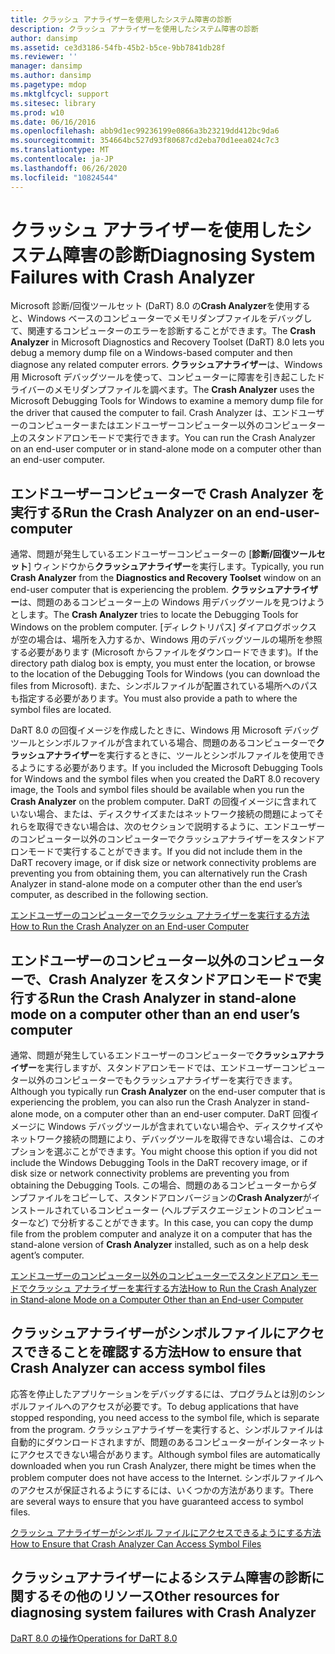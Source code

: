 ```yaml
---
title: クラッシュ アナライザーを使用したシステム障害の診断
description: クラッシュ アナライザーを使用したシステム障害の診断
author: dansimp
ms.assetid: ce3d3186-54fb-45b2-b5ce-9bb7841db28f
ms.reviewer: ''
manager: dansimp
ms.author: dansimp
ms.pagetype: mdop
ms.mktglfcycl: support
ms.sitesec: library
ms.prod: w10
ms.date: 06/16/2016
ms.openlocfilehash: abb9d1ec99236199e0866a3b23219dd412bc9da6
ms.sourcegitcommit: 354664bc527d93f80687cd2eba70d1eea024c7c3
ms.translationtype: MT
ms.contentlocale: ja-JP
ms.lasthandoff: 06/26/2020
ms.locfileid: "10824544"
---
```

# <span data-ttu-id="88fda-103">クラッシュ アナライザーを使用したシステム障害の診断</span><span class="sxs-lookup"><span data-stu-id="88fda-103">Diagnosing System Failures with Crash Analyzer</span></span>


<span data-ttu-id="88fda-104">Microsoft 診断/回復ツールセット (DaRT) 8.0 の**Crash Analyzer**を使用すると、Windows ベースのコンピューターでメモリダンプファイルをデバッグして、関連するコンピューターのエラーを診断することができます。</span><span class="sxs-lookup"><span data-stu-id="88fda-104">The **Crash Analyzer** in Microsoft Diagnostics and Recovery Toolset (DaRT) 8.0 lets you debug a memory dump file on a Windows-based computer and then diagnose any related computer errors.</span></span> <span data-ttu-id="88fda-105">**クラッシュアナライザー**は、Windows 用 Microsoft デバッグツールを使って、コンピューターに障害を引き起こしたドライバーのメモリダンプファイルを調べます。</span><span class="sxs-lookup"><span data-stu-id="88fda-105">The **Crash Analyzer** uses the Microsoft Debugging Tools for Windows to examine a memory dump file for the driver that caused the computer to fail.</span></span> <span data-ttu-id="88fda-106">Crash Analyzer は、エンドユーザーのコンピューターまたはエンドユーザーコンピューター以外のコンピューター上のスタンドアロンモードで実行できます。</span><span class="sxs-lookup"><span data-stu-id="88fda-106">You can run the Crash Analyzer on an end-user computer or in stand-alone mode on a computer other than an end-user computer.</span></span>

## <span data-ttu-id="88fda-107">エンドユーザーコンピューターで Crash Analyzer を実行する</span><span class="sxs-lookup"><span data-stu-id="88fda-107">Run the Crash Analyzer on an end-user-computer</span></span>


<span data-ttu-id="88fda-108">通常、問題が発生しているエンドユーザーコンピューターの [**診断/回復ツールセット**] ウィンドウから**クラッシュアナライザー**を実行します。</span><span class="sxs-lookup"><span data-stu-id="88fda-108">Typically, you run **Crash Analyzer** from the **Diagnostics and Recovery Toolset** window on an end-user computer that is experiencing the problem.</span></span> <span data-ttu-id="88fda-109">**クラッシュアナライザー**は、問題のあるコンピューター上の Windows 用デバッグツールを見つけようとします。</span><span class="sxs-lookup"><span data-stu-id="88fda-109">The **Crash Analyzer** tries to locate the Debugging Tools for Windows on the problem computer.</span></span> <span data-ttu-id="88fda-110">[ディレクトリパス] ダイアログボックスが空の場合は、場所を入力するか、Windows 用のデバッグツールの場所を参照する必要があります (Microsoft からファイルをダウンロードできます)。</span><span class="sxs-lookup"><span data-stu-id="88fda-110">If the directory path dialog box is empty, you must enter the location, or browse to the location of the Debugging Tools for Windows (you can download the files from Microsoft).</span></span> <span data-ttu-id="88fda-111">また、シンボルファイルが配置されている場所へのパスも指定する必要があります。</span><span class="sxs-lookup"><span data-stu-id="88fda-111">You must also provide a path to where the symbol files are located.</span></span>

<span data-ttu-id="88fda-112">DaRT 8.0 の回復イメージを作成したときに、Windows 用 Microsoft デバッグツールとシンボルファイルが含まれている場合、問題のあるコンピューターで**クラッシュアナライザー**を実行するときに、ツールとシンボルファイルを使用できるようにする必要があります。</span><span class="sxs-lookup"><span data-stu-id="88fda-112">If you included the Microsoft Debugging Tools for Windows and the symbol files when you created the DaRT 8.0 recovery image, the Tools and symbol files should be available when you run the **Crash Analyzer** on the problem computer.</span></span> <span data-ttu-id="88fda-113">DaRT の回復イメージに含まれていない場合、または、ディスクサイズまたはネットワーク接続の問題によってそれらを取得できない場合は、次のセクションで説明するように、エンドユーザーのコンピューター以外のコンピューターでクラッシュアナライザーをスタンドアロンモードで実行することができます。</span><span class="sxs-lookup"><span data-stu-id="88fda-113">If you did not include them in the DaRT recovery image, or if disk size or network connectivity problems are preventing you from obtaining them, you can alternatively run the Crash Analyzer in stand-alone mode on a computer other than the end user’s computer, as described in the following section.</span></span>

[<span data-ttu-id="88fda-114">エンドユーザーのコンピューターでクラッシュ アナライザーを実行する方法</span><span class="sxs-lookup"><span data-stu-id="88fda-114">How to Run the Crash Analyzer on an End-user Computer</span></span>](how-to-run-the-crash-analyzer-on-an-end-user-computer-dart-8.md)

## <a href="" id="run-the-crash-analyzer-in-stand-alone-mode-on-a-computer-other-than-an-end-user-s-computer"></a><span data-ttu-id="88fda-115">エンドユーザーのコンピューター以外のコンピューターで、Crash Analyzer をスタンドアロンモードで実行する</span><span class="sxs-lookup"><span data-stu-id="88fda-115">Run the Crash Analyzer in stand-alone mode on a computer other than an end user’s computer</span></span>


<span data-ttu-id="88fda-116">通常、問題が発生しているエンドユーザーのコンピューターで**クラッシュアナライザー**を実行しますが、スタンドアロンモードでは、エンドユーザーコンピューター以外のコンピューターでもクラッシュアナライザーを実行できます。</span><span class="sxs-lookup"><span data-stu-id="88fda-116">Although you typically run **Crash Analyzer** on the end-user computer that is experiencing the problem, you can also run the Crash Analyzer in stand-alone mode, on a computer other than an end-user computer.</span></span> <span data-ttu-id="88fda-117">DaRT 回復イメージに Windows デバッグツールが含まれていない場合や、ディスクサイズやネットワーク接続の問題により、デバッグツールを取得できない場合は、このオプションを選ぶことができます。</span><span class="sxs-lookup"><span data-stu-id="88fda-117">You might choose this option if you did not include the Windows Debugging Tools in the DaRT recovery image, or if disk size or network connectivity problems are preventing you from obtaining the Debugging Tools.</span></span> <span data-ttu-id="88fda-118">この場合、問題のあるコンピューターからダンプファイルをコピーして、スタンドアロンバージョンの**Crash Analyzer**がインストールされているコンピューター (ヘルプデスクエージェントのコンピューターなど) で分析することができます。</span><span class="sxs-lookup"><span data-stu-id="88fda-118">In this case, you can copy the dump file from the problem computer and analyze it on a computer that has the stand-alone version of **Crash Analyzer** installed, such as on a help desk agent’s computer.</span></span>

[<span data-ttu-id="88fda-119">エンドユーザーのコンピューター以外のコンピューターでスタンドアロン モードでクラッシュ アナライザーを実行する方法</span><span class="sxs-lookup"><span data-stu-id="88fda-119">How to Run the Crash Analyzer in Stand-alone Mode on a Computer Other than an End-user Computer</span></span>](how-to-run-the-crash-analyzer-in-stand-alone-mode-on-a-computer-other-than-an-end-user-computer-dart-8.md)

## <span data-ttu-id="88fda-120">クラッシュアナライザーがシンボルファイルにアクセスできることを確認する方法</span><span class="sxs-lookup"><span data-stu-id="88fda-120">How to ensure that Crash Analyzer can access symbol files</span></span>


<span data-ttu-id="88fda-121">応答を停止したアプリケーションをデバッグするには、プログラムとは別のシンボルファイルへのアクセスが必要です。</span><span class="sxs-lookup"><span data-stu-id="88fda-121">To debug applications that have stopped responding, you need access to the symbol file, which is separate from the program.</span></span> <span data-ttu-id="88fda-122">クラッシュアナライザーを実行すると、シンボルファイルは自動的にダウンロードされますが、問題のあるコンピューターがインターネットにアクセスできない場合があります。</span><span class="sxs-lookup"><span data-stu-id="88fda-122">Although symbol files are automatically downloaded when you run Crash Analyzer, there might be times when the problem computer does not have access to the Internet.</span></span> <span data-ttu-id="88fda-123">シンボルファイルへのアクセスが保証されるようにするには、いくつかの方法があります。</span><span class="sxs-lookup"><span data-stu-id="88fda-123">There are several ways to ensure that you have guaranteed access to symbol files.</span></span>

[<span data-ttu-id="88fda-124">クラッシュ アナライザーがシンボル ファイルにアクセスできるようにする方法</span><span class="sxs-lookup"><span data-stu-id="88fda-124">How to Ensure that Crash Analyzer Can Access Symbol Files</span></span>](how-to-ensure-that-crash-analyzer-can-access-symbol-files.md)

## <span data-ttu-id="88fda-125">クラッシュアナライザーによるシステム障害の診断に関するその他のリソース</span><span class="sxs-lookup"><span data-stu-id="88fda-125">Other resources for diagnosing system failures with Crash Analyzer</span></span>


[<span data-ttu-id="88fda-126">DaRT 8.0 の操作</span><span class="sxs-lookup"><span data-stu-id="88fda-126">Operations for DaRT 8.0</span></span>](operations-for-dart-80-dart-8.md)

 

 






